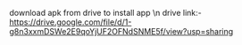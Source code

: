 download apk from drive to install app
\n drive link:- https://drive.google.com/file/d/1-g8n3xxmDSWe2E9qoYjUF2OFNdSNME5f/view?usp=sharing
